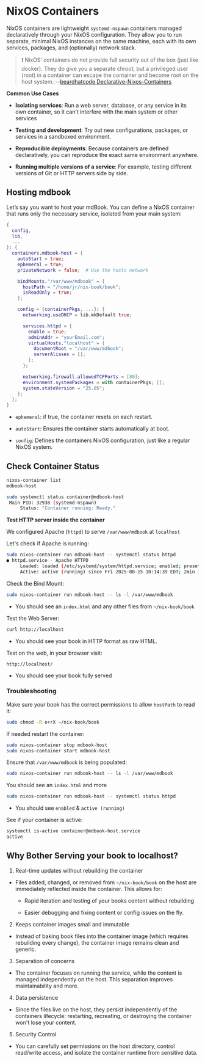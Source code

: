 # NixOS Containers

NixOS containers are lightweight `systemd-nspawn` containers managed
declaratively through your NixOS configuration. They allow you to run separate,
minimal NixOS instances on the same machine, each with its own services,
packages, and (optionally) network stack.

> ❗ NixOS’ containers do not provide full security out of the box (just like
> docker). They do give you a separate chroot, but a privileged user (root) in a
> container can escape the container and become root on the host system.
> --[beardhatcode Declarative-Nixos-Containers](https://blog.beardhatcode.be/2020/12/Declarative-Nixos-Containers.html)

**Common Use Cases**

- **Isolating services**: Run a web server, database, or any service in its own
  container, so it can’t interfere with the main system or other services

- **Testing and development**: Try out new configurations, packages, or services
  in a sandboxed environment.

- **Reproducible deployments**: Because containers are defined declaratively,
  you can reproduce the exact same environment anywhere.

- **Running multiple versions of a service**: For example, testing different
  versions of Git or HTTP servers side by side.

## Hosting mdbook

Let’s say you want to host your mdBook. You can define a NixOS container that
runs only the necessary service, isolated from your main system:

```nix
{
  config,
  lib,
  ...
}: {
  containers.mdbook-host = {
    autoStart = true;
    ephemeral = true;
    privateNetwork = false;  # Use the hosts network

    bindMounts."/var/www/mdbook" = {
      hostPath = "/home/jr/nix-book/book";
      isReadOnly = true;
    };

    config = {containerPkgs, ...}: {
      networking.useDHCP = lib.mkDefault true;

      services.httpd = {
        enable = true;
        adminAddr = "yourEmail.com";
        virtualHosts."localhost" = {
          documentRoot = "/var/www/mdbook";
          serverAliases = [];
        };
      };

      networking.firewall.allowedTCPPorts = [80];
      environment.systemPackages = with containerPkgs; [];
      system.stateVersion = "25.05";
    };
  };
}
```

- `ephemeral`: if true, the container resets on each restart.

- `autoStart`: Ensures the container starts automatically at boot.

- `config`: Defines the containers NixOS configuration, just like a regular
  NixOS system.

## Check Container Status

```bash
nixos-container list
mdbook-host
```

```bash
sudo systemctl status container@mdbook-host
 Main PID: 32938 (systemd-nspawn)
     Status: "Container running: Ready."
```

**Test HTTP server inside the container**

We configured Apache (`httpd`) to serve `/var/www/mdbook` at `localhost`

Let's check if Apache is running:

```bash
sudo nixos-container run mdbook-host -- systemctl status httpd
● httpd.service - Apache HTTPD
     Loaded: loaded (/etc/systemd/system/httpd.service; enabled; preset: ignored)
     Active: active (running) since Fri 2025-08-15 10:14:39 EDT; 2min 18s ago
```

Check the Bind Mount:

```bash
sudo nixos-container run mdbook-host -- ls -l /var/www/mdbook
```

- You should see an `index.html` and any other files from `~/nix-book/book`

Test the Web Server:

```bash
curl http://localhost
```

- You should see your book in HTTP format as raw HTML.

Test on the web, in your browser visit:

```text
http://localhost/
```

- You should see your book fully served

### Troubleshooting

Make sure your book has the correct permissions to allow `hostPath` to read it:

```bash
sudo chmod -R o+rX ~/nix-book/book
```

If needed restart the container:

```bash
sudo nixos-container stop mdbook-host
sudo nixos-container start mdbook-host
```

Ensure that `/var/www/mdbook` is being populated:

```bash
sudo nixos-container run mdbook-host -- ls -l /var/www/mdbook
```

You should see an `index.html` and more

```bash
sudo nixos-container run mdbook-host -- systemctl status httpd
```

- You should see `enabled` & `active (running)`

See if your container is active:

```bash
systemctl is-active container@mdbook-host.service
active
```

## Why Bother Serving your book to localhost?

1. Real-time updates without rebuilding the container

- Files added, changed, or removed from `~/nix-book/book` on the host are
  immediately reflected inside the container. This allows for:
  - Rapid iteration and testing of your books content without rebuilding

  - Easier debugging and fixing content or config issues on the fly.

2. Keeps container images small and immutable

- Instead of baking book files into the container image (which requires
  rebuilding every change), the container image remains clean and generic.

3. Separation of concerns

- The container focuses on running the service, while the content is managed
  independently on the host. This separation improves maintainability and more.

4. Data persistence

- Since the files live on the host, they persist independently of the containers
  lifecycle: restarting, recreating, or destroying the container won't lose your
  content.

5. Security Control

- You can carefully set permissions on the host directory, control read/write
  access, and isolate the container runtime from sensitive data.
